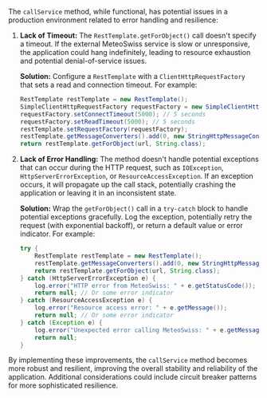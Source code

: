 The `callService` method, while functional, has potential issues in a production environment related to error handling and resilience:

1.  **Lack of Timeout:** The `RestTemplate.getForObject()` call doesn't specify a timeout. If the external MeteoSwiss service is slow or unresponsive, the application could hang indefinitely, leading to resource exhaustion and potential denial-of-service issues.

    **Solution:** Configure a `RestTemplate` with a `ClientHttpRequestFactory` that sets a read and connection timeout.  For example:

    ```java
    RestTemplate restTemplate = new RestTemplate();
    SimpleClientHttpRequestFactory requestFactory = new SimpleClientHttpRequestFactory();
    requestFactory.setConnectTimeout(5000); // 5 seconds
    requestFactory.setReadTimeout(5000); // 5 seconds
    restTemplate.setRequestFactory(requestFactory);
    restTemplate.getMessageConverters().add(0, new StringHttpMessageConverter(StandardCharsets.UTF_8));
    return restTemplate.getForObject(url, String.class);
    ```

2.  **Lack of Error Handling:** The method doesn't handle potential exceptions that can occur during the HTTP request, such as `IOException`, `HttpServerErrorException`, or `ResourceAccessException`. If an exception occurs, it will propagate up the call stack, potentially crashing the application or leaving it in an inconsistent state.

    **Solution:** Wrap the `getForObject()` call in a `try-catch` block to handle potential exceptions gracefully.  Log the exception, potentially retry the request (with exponential backoff), or return a default value or error indicator. For example:

    ```java
    try {
        RestTemplate restTemplate = new RestTemplate();
        restTemplate.getMessageConverters().add(0, new StringHttpMessageConverter(StandardCharsets.UTF_8));
        return restTemplate.getForObject(url, String.class);
    } catch (HttpServerErrorException e) {
        log.error("HTTP error from MeteoSwiss: " + e.getStatusCode());
        return null; // Or some error indicator
    } catch (ResourceAccessException e) {
        log.error("Resource access error: " + e.getMessage());
        return null; // Or some error indicator
    } catch (Exception e) {
        log.error("Unexpected error calling MeteoSwiss: " + e.getMessage());
        return null;
    }
    ```

By implementing these improvements, the `callService` method becomes more robust and resilient, improving the overall stability and reliability of the application.  Additional considerations could include circuit breaker patterns for more sophisticated resilience.